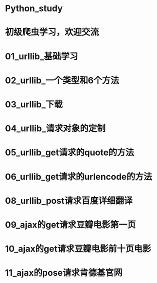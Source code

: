 # Python_study
# 初级爬虫学习，欢迎交流
# 01_urllib_基础学习
# 02_urllib_一个类型和6个方法
# 03_urllib_下载
# 04_urllib_请求对象的定制
# 05_urllib_get请求的quote的方法
# 06_urllib_get请求的urlencode的方法
# 08_urllib_post请求百度详细翻译
# 09_ajax的get请求豆瓣电影第一页
# 10_ajax的get请求豆瓣电影前十页电影
# 11_ajax的pose请求肯德基官网
